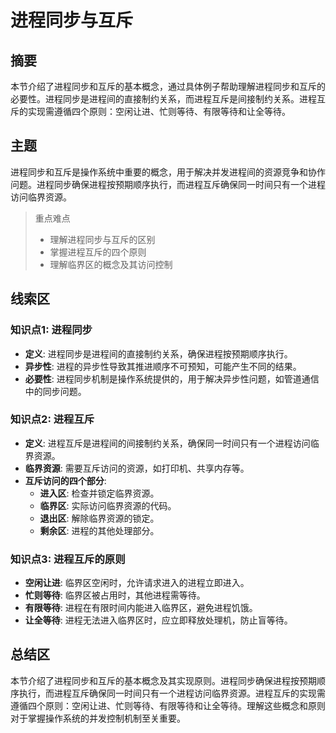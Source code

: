 # 进程同步与互斥

## 摘要

本节介绍了进程同步和互斥的基本概念，通过具体例子帮助理解进程同步和互斥的必要性。进程同步是进程间的直接制约关系，而进程互斥是间接制约关系。进程互斥的实现需遵循四个原则：空闲让进、忙则等待、有限等待和让全等待。

## 主题

进程同步和互斥是操作系统中重要的概念，用于解决并发进程间的资源竞争和协作问题。进程同步确保进程按预期顺序执行，而进程互斥确保同一时间只有一个进程访问临界资源。

> 重点难点
>
> - 理解进程同步与互斥的区别
> - 掌握进程互斥的四个原则
> - 理解临界区的概念及其访问控制

## 线索区

### 知识点1: 进程同步
- **定义**: 进程同步是进程间的直接制约关系，确保进程按预期顺序执行。
- **异步性**: 进程的异步性导致其推进顺序不可预知，可能产生不同的结果。
- **必要性**: 进程同步机制是操作系统提供的，用于解决异步性问题，如管道通信中的同步问题。

### 知识点2: 进程互斥
- **定义**: 进程互斥是进程间的间接制约关系，确保同一时间只有一个进程访问临界资源。
- **临界资源**: 需要互斥访问的资源，如打印机、共享内存等。
- **互斥访问的四个部分**:
  - **进入区**: 检查并锁定临界资源。
  - **临界区**: 实际访问临界资源的代码。
  - **退出区**: 解除临界资源的锁定。
  - **剩余区**: 进程的其他处理部分。

### 知识点3: 进程互斥的原则
- **空闲让进**: 临界区空闲时，允许请求进入的进程立即进入。
- **忙则等待**: 临界区被占用时，其他进程需等待。
- **有限等待**: 进程在有限时间内能进入临界区，避免进程饥饿。
- **让全等待**: 进程无法进入临界区时，应立即释放处理机，防止盲等待。

## 总结区

本节介绍了进程同步和互斥的基本概念及其实现原则。进程同步确保进程按预期顺序执行，而进程互斥确保同一时间只有一个进程访问临界资源。进程互斥的实现需遵循四个原则：空闲让进、忙则等待、有限等待和让全等待。理解这些概念和原则对于掌握操作系统的并发控制机制至关重要。